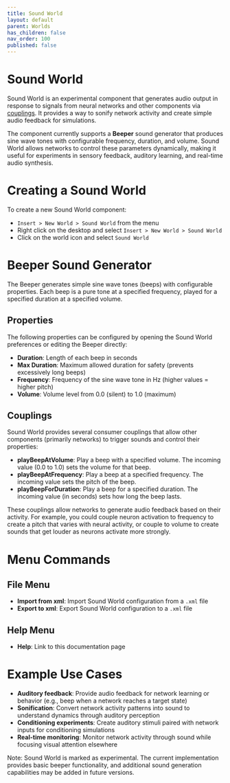 ```yaml
---
title: Sound World
layout: default
parent: Worlds
has_children: false
nav_order: 100
published: false
---
```


# Sound World

Sound World is an experimental component that generates audio output in response to signals from neural networks and other components via [couplings](../workspace/couplings). It provides a way to sonify network activity and create simple audio feedback for simulations.

The component currently supports a **Beeper** sound generator that produces sine wave tones with configurable frequency, duration, and volume. Sound World allows networks to control these parameters dynamically, making it useful for experiments in sensory feedback, auditory learning, and real-time audio synthesis.

# Creating a Sound World

To create a new Sound World component:

- `Insert > New World > Sound World` from the menu
- Right click on the desktop and select `Insert > New World > Sound World`
- Click on the world icon and select `Sound World`

# Beeper Sound Generator

The Beeper generates simple sine wave tones (beeps) with configurable properties. Each beep is a pure tone at a specified frequency, played for a specified duration at a specified volume.

## Properties

The following properties can be configured by opening the Sound World preferences or editing the Beeper directly:

- **Duration**: Length of each beep in seconds
- **Max Duration**: Maximum allowed duration for safety (prevents excessively long beeps)
- **Frequency**: Frequency of the sine wave tone in Hz (higher values = higher pitch)
- **Volume**: Volume level from 0.0 (silent) to 1.0 (maximum)

## Couplings

Sound World provides several consumer couplings that allow other components (primarily networks) to trigger sounds and control their properties:

- **playBeepAtVolume**: Play a beep with a specified volume. The incoming value (0.0 to 1.0) sets the volume for that beep.
- **playBeepAtFrequency**: Play a beep at a specified frequency. The incoming value sets the pitch of the beep.
- **playBeepForDuration**: Play a beep for a specified duration. The incoming value (in seconds) sets how long the beep lasts.

These couplings allow networks to generate audio feedback based on their activity. For example, you could couple neuron activation to frequency to create a pitch that varies with neural activity, or couple to volume to create sounds that get louder as neurons activate more strongly.

# Menu Commands

## File Menu

- **Import from xml**: Import Sound World configuration from a `.xml` file
- **Export to xml**: Export Sound World configuration to a `.xml` file

## Help Menu

- **Help**: Link to this documentation page

# Example Use Cases

- **Auditory feedback**: Provide audio feedback for network learning or behavior (e.g., beep when a network reaches a target state)
- **Sonification**: Convert network activity patterns into sound to understand dynamics through auditory perception
- **Conditioning experiments**: Create auditory stimuli paired with network inputs for conditioning simulations
- **Real-time monitoring**: Monitor network activity through sound while focusing visual attention elsewhere

Note: Sound World is marked as experimental. The current implementation provides basic beeper functionality, and additional sound generation capabilities may be added in future versions. 